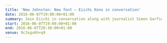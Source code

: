 ```yaml
---
title: 'New Johnston: New font – Eiichi Kono in conversation'
date: 2016-06-07T19:00:00+01:00
summary: Join Eiichi in conversation along with journalist Simon Garfield, author of <cite>Just my type</cite>, and Professor Ewan Clayton, author of <cite>The Golden Thread</cite>, to find out more about how he went about adapting London’s famous alphabet for the digital age.
start: 2016-06-07T19:00:00+01:00
end: 2016-06-07T20:30:00+01:00
venue: 9c3xgv6h+q9
---
```


